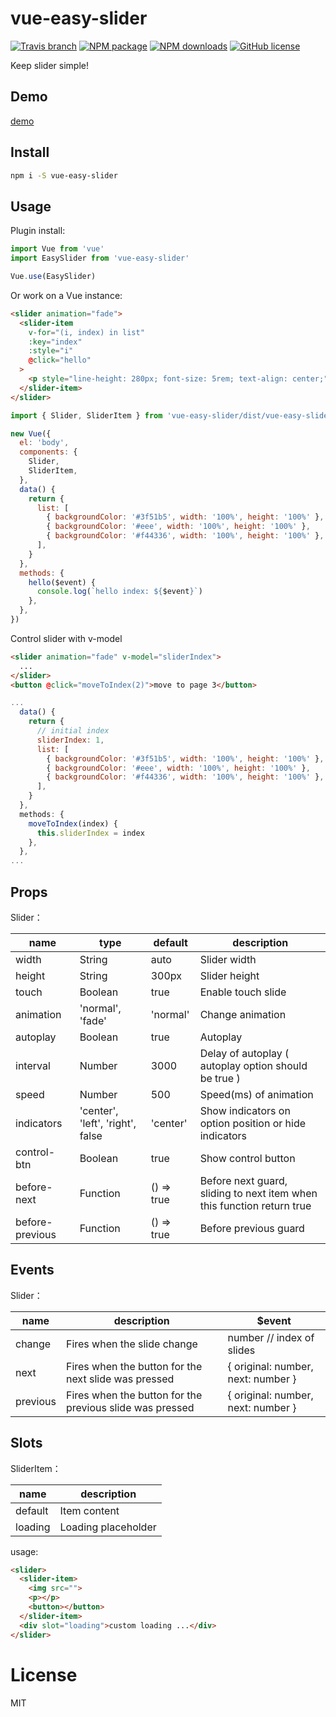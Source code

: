 # vue-easy-slider

[![Travis branch](https://img.shields.io/travis/com/shhdgit/vue-easy-slider.svg?style=flat-square)](https://travis-ci.com/shhdgit/vue-easy-slider)
[![NPM package](https://img.shields.io/npm/v/vue-easy-slider.svg?style=flat-square)](https://www.npmjs.org/package/vue-easy-slider)
[![NPM downloads](http://img.shields.io/npm/dw/vue-easy-slider.svg?style=flat-square)](https://npmjs.org/package/vue-easy-slider)
[![GitHub license](https://img.shields.io/github/license/mashape/apistatus.svg?style=flat-square)](https://github.com/shhdgit/vue-easy-slider/blob/master/LICENCE)

Keep slider simple!

## Demo

[demo](https://codesandbox.io/embed/vnynj6o500)

## Install

```bash
npm i -S vue-easy-slider
```

## Usage

Plugin install:

```js
import Vue from 'vue'
import EasySlider from 'vue-easy-slider'

Vue.use(EasySlider)
```

Or work on a Vue instance:

```HTML
<slider animation="fade">
  <slider-item
    v-for="(i, index) in list"
    :key="index"
    :style="i"
    @click="hello"
  >
    <p style="line-height: 280px; font-size: 5rem; text-align: center;">Page{{ index + 1 }}</p>
  </slider-item>
</slider>
```

```JavaScript
import { Slider, SliderItem } from 'vue-easy-slider/dist/vue-easy-slider.esm.js'

new Vue({
  el: 'body',
  components: {
    Slider,
    SliderItem,
  },
  data() {
    return {
      list: [
        { backgroundColor: '#3f51b5', width: '100%', height: '100%' },
        { backgroundColor: '#eee', width: '100%', height: '100%' },
        { backgroundColor: '#f44336', width: '100%', height: '100%' },
      ],
    }
  },
  methods: {
    hello($event) {
      console.log(`hello index: ${$event}`)
    },
  },
})
```

Control slider with v-model

```HTML
<slider animation="fade" v-model="sliderIndex">
  ...
</slider>
<button @click="moveToIndex(2)">move to page 3</button>
```
```JavaScript
...
  data() {
    return {
      // initial index
      sliderIndex: 1,
      list: [
        { backgroundColor: '#3f51b5', width: '100%', height: '100%' },
        { backgroundColor: '#eee', width: '100%', height: '100%' },
        { backgroundColor: '#f44336', width: '100%', height: '100%' },
      ],
    }
  },
  methods: {
    moveToIndex(index) {
      this.sliderIndex = index
    },
  },
...
```

## Props

Slider：

| name            | type                             | default    | description                                                            |
| --------------- | -------------------------------- | ---------- | ---------------------------------------------------------------------- |
| width           | String                           | auto       | Slider width                                                           |
| height          | String                           | 300px      | Slider height                                                          |
| touch           | Boolean                          | true       | Enable touch slide                                                     |
| animation       | 'normal', 'fade'                 | 'normal'   | Change animation                                                       |
| autoplay        | Boolean                          | true       | Autoplay                                                               |
| interval        | Number                           | 3000       | Delay of autoplay ( autoplay option should be true )                   |
| speed           | Number                           | 500        | Speed(ms) of animation                                                 |
| indicators      | 'center', 'left', 'right', false | 'center'   | Show indicators on option position or hide indicators                  |
| control-btn     | Boolean                          | true       | Show control button                                                    |
| before-next     | Function                         | () => true | Before next guard, sliding to next item when this function return true |
| before-previous | Function                         | () => true | Before previous guard                                                  |

## Events

Slider：

| name     | description                                              | $event                             |
| -------- | -------------------------------------------------------- | ---------------------------------- |
| change   | Fires when the slide change                              | number  // index of slides         |
| next     | Fires when the button for the next slide was pressed     | { original: number, next: number } |
| previous | Fires when the button for the previous slide was pressed | { original: number, next: number } |

## Slots

SliderItem：

| name    | description         |
| ------- | ------------------- |
| default | Item content        |
| loading | Loading placeholder |

usage:

```HTML
<slider>
  <slider-item>
    <img src="">
    <p></p>
    <button></button>
  </slider-item>
  <div slot="loading">custom loading ...</div>
</slider>
```

# License

MIT
